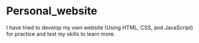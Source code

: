 # Personal_website

I have tried to develop my own website (Using HTML, CSS, and JavaScript) for practice and test my skills to learn more.
